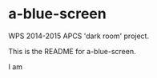 # a-blue-screen
WPS 2014-2015 APCS 'dark room' project.

This is the README for a-blue-screen.

I am 